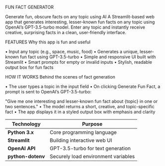 FUN FACT GENERATOR

Generate fun, obscure facts on any topic using AI
A Streamlit-based web app that generates interesting, lesser-known fun facts on any topic using OpenAI’s GPT-3.5-turbo model.
Enter any topic and instantly receive creative, surprising facts in a clean, user-friendly interface.

FEATURES
Why this app is fun and useful

• Input any topic (e.g., space, music, food)
• Generates a unique, lesser-known fun fact using GPT-3.5-turbo
• Simple and responsive UI built with Streamlit
• Smart prompts for empty or invalid inputs
• Stylish, readable output box for fun facts

HOW IT WORKS
Behind the scenes of fact generation

• The user types a topic in the input field
• On clicking Generate Fun Fact, a prompt is sent to OpenAI’s GPT-3.5-turbo:

"Give me one interesting and lesser-known fun fact about {topic} in one or two sentences."
• The model returns a short, creative, and topic-specific fact
• The app displays it in a styled output box with emphasis and clarity

| Technology        | Purpose                             |
| ----------------- | ----------------------------------- |
| **Python 3.x**    | Core programming language           |
| **Streamlit**     | Building interactive web UI         |
| **OpenAI API**    | GPT-3.5-turbo for text generation   |
| **python-dotenv** | Securely load environment variables |

